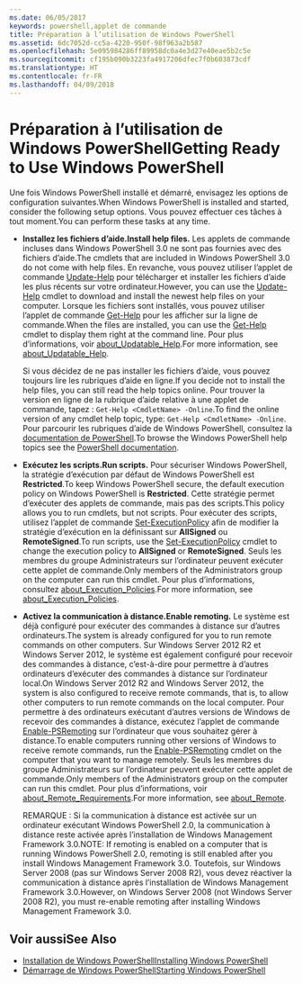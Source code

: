```yaml
---
ms.date: 06/05/2017
keywords: powershell,applet de commande
title: Préparation à l’utilisation de Windows PowerShell
ms.assetid: 6dc7052d-cc5a-4220-950f-98f963a2b587
ms.openlocfilehash: 5e095984286ff89958dc0a4e3d27e40eae5b2c5e
ms.sourcegitcommit: cf195b090b3223fa4917206dfec7f0b603873cdf
ms.translationtype: HT
ms.contentlocale: fr-FR
ms.lasthandoff: 04/09/2018
---
```

# <a name="getting-ready-to-use-windows-powershell"></a><span data-ttu-id="9d8c8-103">Préparation à l’utilisation de Windows PowerShell</span><span class="sxs-lookup"><span data-stu-id="9d8c8-103">Getting Ready to Use Windows PowerShell</span></span>
<span data-ttu-id="9d8c8-104">Une fois Windows PowerShell installé et démarré, envisagez les options de configuration suivantes.</span><span class="sxs-lookup"><span data-stu-id="9d8c8-104">When Windows PowerShell is installed and started, consider the following setup options.</span></span> <span data-ttu-id="9d8c8-105">Vous pouvez effectuer ces tâches à tout moment.</span><span class="sxs-lookup"><span data-stu-id="9d8c8-105">You can perform these tasks at any time.</span></span>

- <span data-ttu-id="9d8c8-106">**Installez les fichiers d’aide.**</span><span class="sxs-lookup"><span data-stu-id="9d8c8-106">**Install help files.**</span></span> <span data-ttu-id="9d8c8-107">Les applets de commande incluses dans Windows PowerShell 3.0 ne sont pas fournies avec des fichiers d’aide.</span><span class="sxs-lookup"><span data-stu-id="9d8c8-107">The cmdlets that are included in Windows PowerShell 3.0 do not come with help files.</span></span> <span data-ttu-id="9d8c8-108">En revanche, vous pouvez utiliser l’applet de commande [Update-Help](/powershell/module/microsoft.powershell.core/update-help) pour télécharger et installer les fichiers d’aide les plus récents sur votre ordinateur.</span><span class="sxs-lookup"><span data-stu-id="9d8c8-108">However, you can use the [Update-Help](/powershell/module/microsoft.powershell.core/update-help) cmdlet to download and install the newest help files on your computer.</span></span> <span data-ttu-id="9d8c8-109">Lorsque les fichiers sont installés, vous pouvez utiliser l’applet de commande [Get-Help](/powershell/module/microsoft.powershell.core/get-help) pour les afficher sur la ligne de commande.</span><span class="sxs-lookup"><span data-stu-id="9d8c8-109">When the files are installed, you can use the [Get-Help](/powershell/module/microsoft.powershell.core/get-help) cmdlet to display them right at the command line.</span></span> <span data-ttu-id="9d8c8-110">Pour plus d’informations, voir [about_Updatable_Help](/powershell/module/microsoft.powershell.core/about/about_updatable_help).</span><span class="sxs-lookup"><span data-stu-id="9d8c8-110">For more information, see [about_Updatable_Help](/powershell/module/microsoft.powershell.core/about/about_updatable_help).</span></span>

    <span data-ttu-id="9d8c8-111">Si vous décidez de ne pas installer les fichiers d’aide, vous pouvez toujours lire les rubriques d’aide en ligne.</span><span class="sxs-lookup"><span data-stu-id="9d8c8-111">If you decide not to install the help files, you can still read the help topics online.</span></span> <span data-ttu-id="9d8c8-112">Pour trouver la version en ligne de la rubrique d’aide relative à une applet de commande, tapez : `Get-Help <CmdletName> -Online`.</span><span class="sxs-lookup"><span data-stu-id="9d8c8-112">To find the online version of any cmdlet help topic, type: `Get-Help <CmdletName> -Online`.</span></span> <span data-ttu-id="9d8c8-113">Pour parcourir les rubriques d’aide de Windows PowerShell, consultez la [documentation de PowerShell](/powershell/scripting).</span><span class="sxs-lookup"><span data-stu-id="9d8c8-113">To browse the Windows PowerShell help topics see the [PowerShell documentation](/powershell/scripting).</span></span>

- <span data-ttu-id="9d8c8-114">**Exécutez les scripts.**</span><span class="sxs-lookup"><span data-stu-id="9d8c8-114">**Run scripts.**</span></span> <span data-ttu-id="9d8c8-115">Pour sécuriser Windows PowerShell, la stratégie d’exécution par défaut de Windows PowerShell est **Restricted**.</span><span class="sxs-lookup"><span data-stu-id="9d8c8-115">To keep Windows PowerShell secure, the default execution policy on Windows PowerShell is **Restricted**.</span></span> <span data-ttu-id="9d8c8-116">Cette stratégie permet d’exécuter des applets de commande, mais pas des scripts.</span><span class="sxs-lookup"><span data-stu-id="9d8c8-116">This policy allows you to run cmdlets, but not scripts.</span></span> <span data-ttu-id="9d8c8-117">Pour exécuter des scripts, utilisez l’applet de commande [Set-ExecutionPolicy](/powershell/module/microsoft.powershell.security/set-executionpolicy) afin de modifier la stratégie d’exécution en la définissant sur **AllSigned** ou **RemoteSigned**.</span><span class="sxs-lookup"><span data-stu-id="9d8c8-117">To run scripts, use the [Set-ExecutionPolicy](/powershell/module/microsoft.powershell.security/set-executionpolicy) cmdlet to change the execution policy to **AllSigned** or **RemoteSigned**.</span></span> <span data-ttu-id="9d8c8-118">Seuls les membres du groupe Administrateurs sur l’ordinateur peuvent exécuter cette applet de commande.</span><span class="sxs-lookup"><span data-stu-id="9d8c8-118">Only members of the Administrators group on the computer can run this cmdlet.</span></span> <span data-ttu-id="9d8c8-119">Pour plus d’informations, consultez [about_Execution_Policies](/powershell/module/microsoft.powershell.core/about/about_execution_policies).</span><span class="sxs-lookup"><span data-stu-id="9d8c8-119">For more information, see [about_Execution_Policies](/powershell/module/microsoft.powershell.core/about/about_execution_policies).</span></span>

- <span data-ttu-id="9d8c8-120">**Activez la communication à distance.**</span><span class="sxs-lookup"><span data-stu-id="9d8c8-120">**Enable remoting.**</span></span> <span data-ttu-id="9d8c8-121">Le système est déjà configuré pour exécuter des commandes à distance sur d’autres ordinateurs.</span><span class="sxs-lookup"><span data-stu-id="9d8c8-121">The system is already configured for you to run remote commands on other computers.</span></span> <span data-ttu-id="9d8c8-122">Sur Windows Server 2012 R2 et Windows Server 2012, le système est également configuré pour recevoir des commandes à distance, c’est-à-dire pour permettre à d’autres ordinateurs d’exécuter des commandes à distance sur l’ordinateur local.</span><span class="sxs-lookup"><span data-stu-id="9d8c8-122">On Windows Server 2012 R2 and Windows Server 2012, the system is also configured to receive remote commands, that is, to allow other computers to run remote commands on the local computer.</span></span> <span data-ttu-id="9d8c8-123">Pour permettre à des ordinateurs exécutant d’autres versions de Windows de recevoir des commandes à distance, exécutez l’applet de commande [Enable-PSRemoting](/powershell/module/microsoft.powershell.core/enable-psremoting) sur l’ordinateur que vous souhaitez gérer à distance.</span><span class="sxs-lookup"><span data-stu-id="9d8c8-123">To enable computers running other versions of Windows to receive remote commands, run the [Enable-PSRemoting](/powershell/module/microsoft.powershell.core/enable-psremoting) cmdlet on the computer that you want to manage remotely.</span></span> <span data-ttu-id="9d8c8-124">Seuls les membres du groupe Administrateurs sur l’ordinateur peuvent exécuter cette applet de commande.</span><span class="sxs-lookup"><span data-stu-id="9d8c8-124">Only members of the Administrators group on the computer can run this cmdlet.</span></span> <span data-ttu-id="9d8c8-125">Pour plus d’informations, voir [about_Remote_Requirements](/powershell/module/microsoft.powershell.core/about/about_remote).</span><span class="sxs-lookup"><span data-stu-id="9d8c8-125">For more information, see [about_Remote](/powershell/module/microsoft.powershell.core/about/about_remote).</span></span>

    <span data-ttu-id="9d8c8-126">REMARQUE : Si la communication à distance est activée sur un ordinateur exécutant Windows PowerShell 2.0, la communication à distance reste activée après l’installation de Windows Management Framework 3.0.</span><span class="sxs-lookup"><span data-stu-id="9d8c8-126">NOTE: If remoting is enabled on a computer that is running Windows PowerShell 2.0, remoting is still enabled after you install Windows Management Framework 3.0.</span></span> <span data-ttu-id="9d8c8-127">Toutefois, sur Windows Server 2008 (pas sur Windows Server 2008 R2), vous devez réactiver la communication à distance après l’installation de Windows Management Framework 3.0.</span><span class="sxs-lookup"><span data-stu-id="9d8c8-127">However, on Windows Server 2008 (not Windows Server 2008 R2), you must re-enable remoting after installing Windows Management Framework 3.0.</span></span>

## <a name="see-also"></a><span data-ttu-id="9d8c8-128">Voir aussi</span><span class="sxs-lookup"><span data-stu-id="9d8c8-128">See Also</span></span>
- [<span data-ttu-id="9d8c8-129">Installation de Windows PowerShell</span><span class="sxs-lookup"><span data-stu-id="9d8c8-129">Installing Windows PowerShell</span></span>](../setup/Installing-Windows-PowerShell.md)
- [<span data-ttu-id="9d8c8-130">Démarrage de Windows PowerShell</span><span class="sxs-lookup"><span data-stu-id="9d8c8-130">Starting Windows PowerShell</span></span>](/powershell/scripting/setup/starting-windows-powershell)